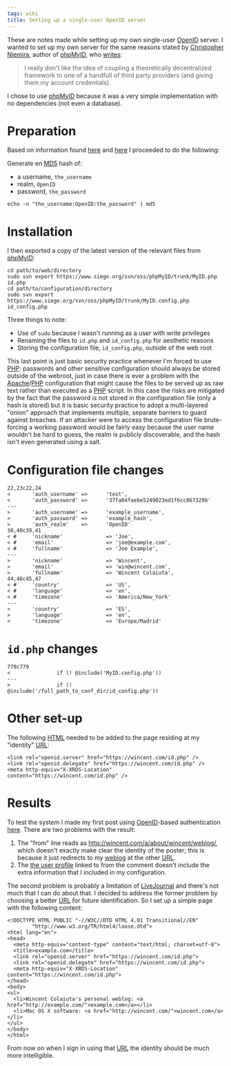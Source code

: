 ```yaml
---
tags: wiki
title: Setting up a single-user OpenID server
---
```


These are notes made while setting up my own single-user [OpenID](/wiki/OpenID) server. I wanted to set up my own server for the same reasons stated by [Christopher Niemira](/wiki/Christopher_Niemira), author of [phpMyID](/wiki/phpMyID), who [writes](http://siege.org/projects/phpMyID/):

> I really don't like the idea of coupling a theoretically decentralized framework to one of a handfull of third party providers (and giving them my account credentials).

I chose to use [phpMyID](/wiki/phpMyID) because it was a very simple implementation with no dependencies (not even a database).

# Preparation

Based on information found [here](http://www.openidenabled.com/openid/use-your-own-url-as-an-openid) and [here](https://www.siege.org/svn/oss/phpMyID/trunk/README) I proceeded to do the following:

Generate en [MD5](/wiki/MD5) hash of:

-   a username, `the_username`
-   realm, `OpenID`
-   password, `the_password`

<!-- -->

    echo -n "the_username:OpenID:the_password" | md5

# Installation

I then exported a copy of the latest version of the relevant files from [phpMyID](/wiki/phpMyID):

    cd path/to/web/directory
    sudo svn export https://www.siege.org/svn/oss/phpMyID/trunk/MyID.php id.php
    cd path/to/configuration/directory
    sudo svn export https://www.siege.org/svn/oss/phpMyID/trunk/MyID.config.php id_config.php

Three things to note:

-   Use of `sudo` because I wasn't running as a user with write privileges
-   Renaming the files to `id.php` and `id_config.php` for aesthetic reasons
-   Storing the configuration file, `id_config.php`, outside of the web root

This last point is just basic security practice whenever I'm forced to use [PHP](/wiki/PHP): passwords and other sensitive configuration should always be stored outside of the webroot, just in case there is ever a problem with the [Apache](/wiki/Apache)/[PHP](/wiki/PHP) configuration that might cause the files to be served up as raw text rather than executed as a [PHP](/wiki/PHP) script. In this case the risks are mitigated by the fact that the password is not stored in the configuration file (only a hash is stored) but it is basic security practice to adopt a multi-layered "onion" approach that implements multiple, separate barriers to guard against breaches. If an attacker were to access the configuration file brute-forcing a working password would be fairly easy because the user name wouldn't be hard to guess, the realm is publicly discoverable, and the hash isn't even generated using a salt.

# Configuration file changes

    22,23c22,24
    <       'auth_username' =>      'test',
    <       'auth_password' =>      '37fa04faebe5249023ed1f6cc867329b'
    ---
    >       'auth_username' =>      'example_username',
    >       'auth_password' =>      'example_hash',
    >       'auth_realm'    =>      'OpenID'
    38,40c39,41
    < #     'nickname'              => 'Joe',
    < #     'email'                 => 'joe@example.com',
    < #     'fullname'              => 'Joe Example',
    ---
    >       'nickname'              => 'Wincent',
    >       'email'                 => 'win@wincent.com',
    >       'fullname'              => 'Wincent Colaiuta',
    44,46c45,47
    < #     'country'               => 'US',
    < #     'language'              => 'en',
    < #     'timezone'              => 'America/New_York'
    ---
    >       'country'               => 'ES',
    >       'language'              => 'en',
    >       'timezone'              => 'Europe/Madrid'

# `id.php` changes

    779c779
    <               if (! @include('MyID.config.php'))
    ---
    >               if (! @include('/full_path_to_conf_dir/id_config.php'))

# Other set-up

The following [HTML](/wiki/HTML) needed to be added to the page residing at my "identity" [URL](/wiki/URL):

    <link rel="openid.server" href="https://wincent.com/id.php" />
    <link rel="openid.delegate" href="https://wincent.com/id.php" />
    <meta http-equiv="X-XRDS-Location" content="https://wincent.com/id.php" />

# Results

To test the system I made my first post using [OpenID](/wiki/OpenID)-based authentication [here](http://chanson.livejournal.com/170068.html). There are two problems with the result:

1.  The "from" line reads as <http://wincent.com/a/about/wincent/weblog/>, which doesn't exactly make clear the identity of the poster; this is because it just redirects to my [weblog](/wiki/weblog) at the other [URL](/wiki/URL).
2.  The [the user profile](http://www.livejournal.com/userinfo.bml?userid=12856127&t=I&mode=full) linked to from the comment doesn't include the extra information that I included in my configuration.

The second problem is probably a limitation of [LiveJournal](/wiki/LiveJournal) and there's not much that I can do about that. I decided to address the former problem by choosing a better [URL](/wiki/URL) for future identification. So I set up a simple page with the following content:

    <!DOCTYPE HTML PUBLIC "-//W3C//DTD HTML 4.01 Transitional//EN"
            "http://www.w3.org/TR/html4/loose.dtd">
    <html lang="en">
    <head>
      <meta http-equiv="content-type" content="text/html; charset=utf-8">
      <title>example.com</title>
      <link rel="openid.server" href="https://wincent.com/id.php">
      <link rel="openid.delegate" href="https://wincent.com/id.php">
      <meta http-equiv="X-XRDS-Location" content="https://wincent.com/id.php">
    </head>
    <body>
    <ul>
      <li>Wincent Colaiuta's personal weblog: <a href="http://example.com/">example.com</a></li>
      <li>Mac OS X software: <a href="http://wincent.com/">wincent.com</a></li>
    </ul>
    </body>
    </html>

From now on when I sign in using that [URL](/wiki/URL) the identity should be much more intelligible.

